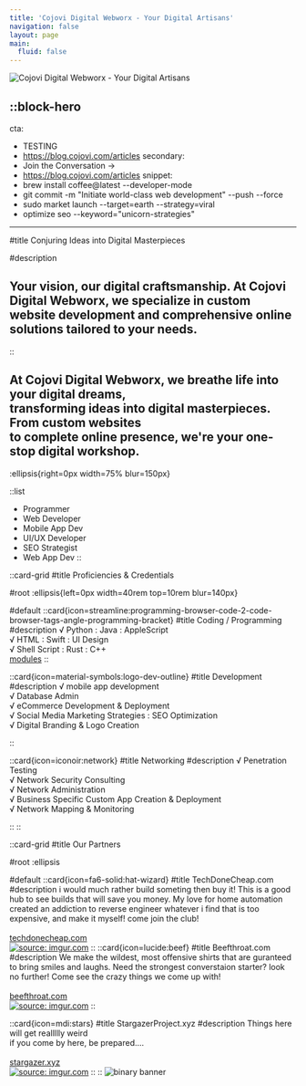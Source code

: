 ```yaml
---
title: 'Cojovi Digital Webworx - Your Digital Artisans'
navigation: false
layout: page
main:
  fluid: false
---
```

![Cojovi Digital Webworx - Your Digital Artisans](https://i.imgur.com/4Lfshn8.png "Cojovi Digital Webworx")

::block-hero
---
cta:
- TESTING
- https://blog.cojovi.com/articles
secondary:
- Join the Conversation →
- https://blog.cojovi.com/articles
snippet: 
- brew install coffee@latest --developer-mode
- git commit -m "Initiate world-class web development" --push --force
- sudo market launch --target=earth --strategy=viral
- optimize seo --keyword="unicorn-strategies"

---
#title
Conjuring Ideas into Digital Masterpieces

#description
## Your vision, our digital craftsmanship. At Cojovi Digital Webworx, we specialize in custom website development and comprehensive online solutions tailored to your needs.
::

## At Cojovi Digital Webworx, we breathe life into your digital dreams, <br> transforming ideas into digital masterpieces. From custom websites <br> to complete online presence, we're your one-stop digital workshop.


:ellipsis{right=0px width=75% blur=150px}


  ::list
  - Programmer
  - Web Developer
  - Mobile App Dev
  - UI/UX Developer
  - SEO Strategist
  - Web App Dev
  ::

  

::card-grid
#title
Proficiencies & Credentials

#root
:ellipsis{left=0px width=40rem top=10rem blur=140px}

#default
  ::card{icon=streamline:programming-browser-code-2-code-browser-tags-angle-programming-bracket}
  #title
  Coding / Programming
  #description
 √ Python : Java : AppleScript <br>
 √ HTML : Swift : UI Design <br>
 √ Shell Script : Rust : C++ <br>
   [modules](https://modules.nuxtjs.org)
  ::

  ::card{icon=material-symbols:logo-dev-outline}
  #title
  Development
  #description
√ mobile app development <br>√ Database Admin <br>
√ eCommerce Development & Deployment <br>
√ Social Media Marketing Strategies : SEO Optimization <br>
√ Digital Branding & Logo Creation 

  ::

  ::card{icon=iconoir:network}
  #title
  Networking
  #description
√ Penetration Testing  <br>
√ Network Security Consulting <br>
√ Network Administration <br>
√ Business Specific Custom App Creation & Deployment <br>
√ Network Mapping & Monitoring

  ::
::

::card-grid
#title
Our Partners

#root
:ellipsis

#default
  ::card{icon=fa6-solid:hat-wizard}
  #title
  TechDoneCheap.com
  #description
  i would much rather build someting then buy it! This is a good hub to see builds that will save you money. My love for home automation created an addiction to reverse engineer whatever i find that is too expensive, and make it myself! come join the club!<br><br>
   [techdonecheap.com](https://techdonecheap.com)<br>
   <a href="https://imgur.com/McWDbr8"><img src="https://i.imgur.com/7QC5WBJ.png" title="source: imgur.com" /></a>
  ::
  ::card{icon=lucide:beef}
  #title
  Beefthroat.com
  #description
  We make the wildest, most offensive shirts that are guranteed to bring smiles and laughs.  Need the strongest converstaion starter? look no further!  Come see the crazy things we come up with! <br> <br>
   [beefthroat.com](https://beefthroat.com)<br>
   <a href="https://imgur.com/NjvLtlG"><img src="https://i.imgur.com/CmTOjYB.png" title="source: imgur.com" /></a>
  ::
 
  ::card{icon=mdi:stars}
  #title
  StargazerProject.xyz
  #description
   Things here will get reallllly weird<br> 
   if you come by here, be prepared....<br>  <br>
   [stargazer.xyz](https://stargazer.xyz)<br>
  <a href="https://imgur.com/Fto8pkO"><img src="https://i.imgur.com/9K6Noxf.png" title="source: imgur.com" /></a>
  ::
::
![binary banner](https://i.imgur.com/BIeRwBc.png) 
